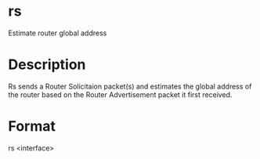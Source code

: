 # rs
Estimate router global address

# Description
Rs sends a Router Solicitaion packet(s) and estimates the global address of the router based on the Router Advertisement packet it first received.

# Format
rs &lt;interface>
  
